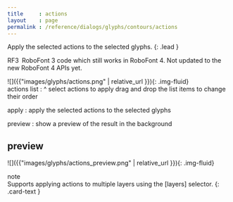 ```yaml
---
title     : actions
layout    : page
permalink : /reference/dialogs/glyphs/contours/actions
---
```


Apply the selected actions to the selected glyphs.
{: .lead }

<span class="badge text-bg-warning rounded-0">RF3</span> RoboFont 3 code which still works in RoboFont 4. Not updated to the new RoboFont 4 APIs yet.  


<div class='row'>

<div class='col-sm-4' markdown='1'>
![]({{"images/glyphs/actions.png" | relative_url }}){: .img-fluid}
</div>

<div class='col-sm-8' markdown='1'>
actions list
: ^
  select actions to apply  
  drag and drop the list items to change their order

apply
: apply the selected actions to the selected glyphs

preview
: show a preview of the result in the background
</div>

</div>


preview
-------

![]({{"images/glyphs/actions_preview.png" | relative_url }}){: .img-fluid}


<div class="card bg-light my-3 rounded-0">
<div class="card-header">note</div>
<div class="card-body" markdown='1'>
Supports applying actions to multiple layers using the [layers] selector.
{: .card-text }
</div>
</div>

[layers]: ../../modifiers/layers/
